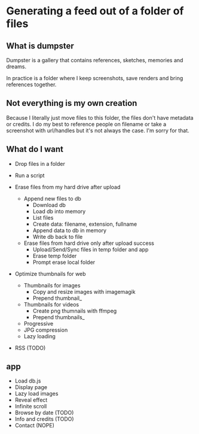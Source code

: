 # Generating a feed out of a folder of files

## What is dumpster

Dumpster is a gallery that contains references, sketches, memories and dreams.

In practice is a folder where I keep screenshots, save renders and bring references together.

## Not everything is my own creation

Because I literally just move files to this folder, the files don't have metadata or credits. I do my best to reference people on filename or take a screenshot with url/handles but it's not always the case. I'm sorry for that.

## What do I want

- Drop files in a folder
- Run a script

- Erase files from my hard drive after upload
	- Append new files to db
		- Download db
		- Load db into memory
		- List files
		- Create data: filename, extension, fullname
		- Append data to db in memory
		- Write db back to file
	- Erase files from hard drive only after upload success
		- Upload/Send/Sync files in temp folder and app
		- Erase temp folder
		- Prompt erase local folder
- Optimize thumbnails for web
	- Thumbnails for images
		- Copy and resize images with imagemagik
		- Prepend thumbnail_
	- Thumbnails for videos
		- Create png thumnails with ffmpeg
		- Prepend thumbnails_
	- Progressive
	- JPG compression
	- Lazy loading
- RSS (TODO)


## app
- Load db.js
- Display page
- Lazy load images
- Reveal effect
- Infinite scroll
- Browse by date (TODO)
- Info and credits (TODO)
- Contact (NOPE)
